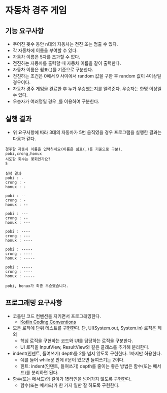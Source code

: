 # 자동차 경주 게임

## 기능 요구사항
* 주어진 횟수 동안 n대의 자동차는 전진 또는 멈출 수 있다.
* 각 자동차에 이름을 부여할 수 있다. 
* 자동차 이름은 5자를 초과할 수 없다.
* 전진하는 자동차를 출력할 때 자동차 이름을 같이 출력한다.
* 자동차 이름은 쉼표(,)를 기준으로 구분한다.
* 전진하는 조건은 0에서 9 사이에서 random 값을 구한 후 random 값이 4이상일 경우이다.
* 자동차 경주 게임을 완료한 후 누가 우승했는지를 알려준다. 우승자는 한명 이상일 수 있다.
* 우승자가 여러명일 경우 ,를 이용하여 구분한다.

## 실행 결과
* 위 요구사항에 따라 3대의 자동차가 5번 움직였을 경우 프로그램을 실행한 결과는 다음과 같다.
```text
경주할 자동차 이름을 입력하세요(이름은 쉼표(,)를 기준으로 구분).
pobi,crong,honux
시도할 회수는 몇회인가요?
5

실행 결과
pobi : -
crong : -
honux : -

pobi : --
crong : -
honux : --

pobi : ---
crong : --
honux : ---

pobi : ----
crong : ---
honux : ----

pobi : -----
crong : ----
honux : -----

pobi : -----
crong : ----
honux : -----

pobi, honux가 최종 우승했습니다.

```

## 프로그래밍 요구사항
* 코틀린 코드 컨벤션을 지키면서 프로그래밍한다. 
  * [Kotlin Coding Conventions](https://kotlinlang.org/docs/reference/coding-conventions.html)
* 모든 로직에 단위 테스트를 구현한다. 단, UI(System.out, System.in) 로직은 제외 
  * 핵심 로직을 구현하는 코드와 UI를 담당하는 로직을 구분한다. 
  * UI 로직을 InputView, ResultView와 같은 클래스를 추가해 분리한다. 
* indent(인덴트, 들여쓰기) depth를 2를 넘지 않도록 구현한다. 1까지만 허용한다. 
  * 예를 들어 while문 안에 if문이 있으면 들여쓰기는 2이다. 
  * 힌트: indent(인덴트, 들여쓰기) depth를 줄이는 좋은 방법은 함수(또는 메서드)를 분리하면 된다. 
* 함수(또는 메서드)의 길이가 15라인을 넘어가지 않도록 구현한다. 
  * 함수(또는 메서드)가 한 가지 일만 잘 하도록 구현한다.